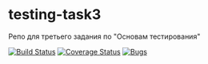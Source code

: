 # testing-task3
Репо для третьего задания по "Основам тестирования" 

[![Build Status](https://travis-ci.org/NikonP/testing-task3.svg?branch=master)](https://travis-ci.org/NikonP/testing-task3)
[![Coverage Status](https://coveralls.io/repos/github/NikonP/testing-task3/badge.svg?branch=master)](https://coveralls.io/github/NikonP/testing-task3?branch=master)
[![Bugs](https://sonarcloud.io/api/project_badges/measure?project=NikonP_testing-task3&metric=bugs)](https://sonarcloud.io/dashboard?id=NikonP_testing-task3)
